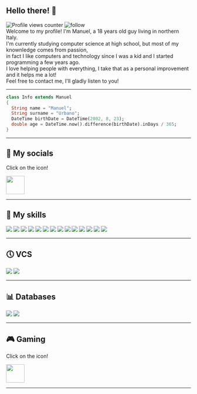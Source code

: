 ## Hello there! 👋
![Profile views counter](https://komarev.com/ghpvc/?username=FrAgOrDiE02&color=orange)
![follow](https://img.shields.io/github/followers/FrAgOrDiE02?color=orange&label=Followers)<br/>
Welcome to my profile! I'm Manuel, a 18 years old guy living in northern Italy.<br/>
I'm currently studying computer science at high school, but most of my knownledge comes from passion,<br/>
in fact I like computers and technology since I was a kid and I started programming a few years ago.<br/>
I love helping people with everything, I take that as a personal improvement and it helps me a lot!<br/>
Feel free to contact me, I'll gladly listen to you!<br/>

---
```dart
class Info extends Manuel
{
  String name = "Manuel";
  String surname = "Urbano";
  DateTime birthDate = DateTime(2002, 8, 23);
  double age = DateTime.now().difference(birthDate).inDays / 365;
}
```
---

## 👾 My socials
Click on the icon!

<a href="https://www.instagram.com/manu_urba/">
  <img src="https://raw.githubusercontent.com/simple-icons/simple-icons/19ee5460fac4276c863ab6d6cdcb64a42a9be12c/icons/instagram.svg" width="50" />
</a>

---

## 🦾 My skills
![](https://img.shields.io/badge/node.js%20-%2343853D.svg?&style=for-the-badge&logo=node.js&logoColor=white)
![](https://img.shields.io/badge/javascript%20-%23323330.svg?&style=for-the-badge&logo=javascript&logoColor=%23F7DF1E)
![](https://img.shields.io/badge/html5%20-%23E34F26.svg?&style=for-the-badge&logo=html5&logoColor=white)
![](https://img.shields.io/badge/css3%20-%231572B6.svg?&style=for-the-badge&logo=css3&logoColor=white)
![](https://img.shields.io/badge/python%20-%2314354C.svg?&style=for-the-badge&logo=python&logoColor=white)
![](https://img.shields.io/badge/c%20-%2300599C.svg?&style=for-the-badge&logo=c&logoColor=white)
![](https://img.shields.io/badge/c++%20-%2300599C.svg?&style=for-the-badge&logo=c%2B%2B&ogoColor=white)
![](https://img.shields.io/badge/c%23%20-%23239120.svg?&style=for-the-badge&logo=c-sharp&logoColor=white)
![](https://img.shields.io/badge/java-%23ED8B00.svg?&style=for-the-badge&logo=java&logoColor=white)
![](https://img.shields.io/badge/php-%23777BB4.svg?&style=for-the-badge&logo=php&logoColor=white)
![](https://img.shields.io/badge/dart-%230175C2.svg?&style=for-the-badge&logo=dart&logoColor=white)
![](https://img.shields.io/badge/lua-%232C2D72.svg?&style=for-the-badge&logo=lua&logoColor=white)
![](https://img.shields.io/badge/markdown-%23000000.svg?&style=for-the-badge&logo=markdown&logoColor=white)
![](https://img.shields.io/badge/shell_script%20-%23121011.svg?&style=for-the-badge&logo=gnu-bash&logoColor=white)

---

## 🕔 VCS
![](https://img.shields.io/badge/git%20-%23F05033.svg?&style=for-the-badge&logo=git&logoColor=white)
![](https://img.shields.io/badge/github%20-%23121011.svg?&style=for-the-badge&logo=github&logoColor=white)

---

## 📊 Databases
![](https://img.shields.io/badge/mysql-%2300f.svg?&style=for-the-badge&logo=mysql&logoColor=white)
![](https://img.shields.io/badge/sqlite-%2307405e.svg?&style=for-the-badge&logo=sqlite&logoColor=white)

---

## 🎮 Gaming
Click on the icon!

<a href="https://steamcommunity.com/id/fragordie02/">
  <img src="https://icons.iconarchive.com/icons/danleech/simple/256/steam-icon.png" width="50" />
</a>

---

